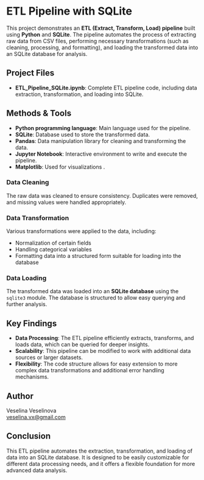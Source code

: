 # ETL Pipeline with SQLite

This project demonstrates an **ETL (Extract, Transform, Load) pipeline** built using **Python** and **SQLite**. The pipeline automates the process of extracting raw data from CSV files, performing necessary transformations (such as cleaning, processing, and formatting), and loading the transformed data into an SQLite database for analysis.

## Project Files

- **ETL_Pipeline_SQLite.ipynb**: Complete ETL pipeline code, including data extraction, transformation, and loading into SQLite.

## Methods & Tools

- **Python programming language**: Main language used for the pipeline.
- **SQLite**: Database used to store the transformed data.
- **Pandas**: Data manipulation library for cleaning and transforming the data.
- **Jupyter Notebook**: Interactive environment to write and execute the pipeline.
- **Matplotlib**: Used for visualizations .

### Data Cleaning
The raw data was cleaned to ensure consistency. Duplicates were removed, and missing values were handled appropriately.

### Data Transformation
Various transformations were applied to the data, including:
- Normalization of certain fields
- Handling categorical variables
- Formatting data into a structured form suitable for loading into the database

### Data Loading
The transformed data was loaded into an **SQLite database** using the `sqlite3` module. The database is structured to allow easy querying and further analysis.

## Key Findings

- **Data Processing**: The ETL pipeline efficiently extracts, transforms, and loads data, which can be queried for deeper insights.
- **Scalability**: This pipeline can be modified to work with additional data sources or larger datasets.
- **Flexibility**: The code structure allows for easy extension to more complex data transformations and additional error handling mechanisms.

## Author

Veselina Veselinova  
veselina.vx@gmail.com

## Conclusion

This ETL pipeline automates the extraction, transformation, and loading of data into an SQLite database. It is designed to be easily customizable for different data processing needs, and it offers a flexible foundation for more advanced data analysis.
